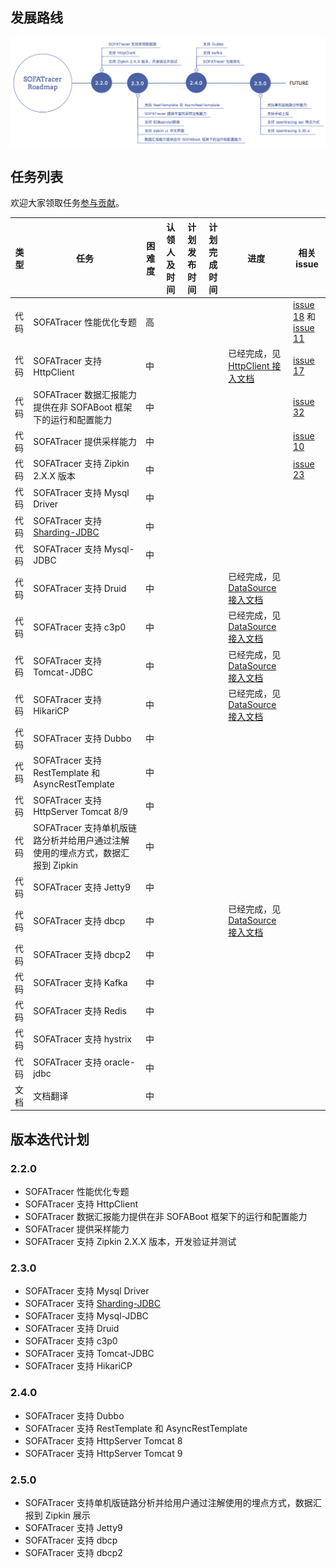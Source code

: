 ## 发展路线

<center>

![roadmap](./resources/roadmap.png) 

</center>


## 任务列表

欢迎大家领取任务[参与贡献](https://github.com/alipay/sofa-tracer/blob/master/CONTRIBUTING.md)。

| 类型 | 任务 | 困难度 | 认领人及时间 | 计划发布时间 | 计划完成时间 | 进度 | 相关 issue 
| --- | ---- | ---- | ---- | --- | ---- | ---- | ---- |
| 代码 | SOFATracer 性能优化专题 | 高 |  |  |  |  | [issue 18](https://github.com/alipay/sofa-tracer/issues/18) 和 [issue 11](https://github.com/alipay/sofa-tracer/issues/11)
| 代码 | SOFATracer 支持 HttpClient | 中 |  |  |  | 已经完成，见 [HttpClient 接入文档](./Usage_Of_HttpClient) | [issue 17](https://github.com/alipay/sofa-tracer/issues/17) |
| 代码 | SOFATracer 数据汇报能力提供在非 SOFABoot 框架下的运行和配置能力 | 中 |  |  |  |  | [issue 32](https://github.com/alipay/sofa-tracer/issues/32) |
| 代码 | SOFATracer 提供采样能力 | 中 |  |  |  |  | [issue 10](https://github.com/alipay/sofa-tracer/issues/31) |
| 代码 | SOFATracer 支持 Zipkin 2.X.X 版本 | 中 |  |  |  |  | [issue 23](https://github.com/alipay/sofa-tracer/issues/23) |
| 代码 | SOFATracer 支持 Mysql Driver | 中 |  |  |  |  |  |
| 代码 | SOFATracer 支持 [Sharding-JDBC](https://github.com/sharding-sphere/sharding-sphere) | 中 |  |  |  |  |  |
| 代码 | SOFATracer 支持  Mysql-JDBC  | 中 |  |  |  |  |  |
| 代码 | SOFATracer 支持  Druid | 中 |  |  |  | 已经完成，见 [DataSource 接入文档](./Usage_Of_Datasource) |  |
| 代码 | SOFATracer 支持  c3p0 | 中 |  |  |  | 已经完成，见 [DataSource 接入文档](./Usage_Of_Datasource) |  |
| 代码 | SOFATracer 支持  Tomcat-JDBC | 中 |  |  |  | 已经完成，见 [DataSource 接入文档](./Usage_Of_Datasource) |  |
| 代码 | SOFATracer 支持  HikariCP | 中 |  |  |  | 已经完成，见 [DataSource 接入文档](./Usage_Of_Datasource) |  |
| 代码 | SOFATracer 支持 Dubbo | 中 |  |  |  |  |  |
| 代码 | SOFATracer 支持 RestTemplate 和 AsyncRestTemplate | 中 |  |  |  |  |  |
| 代码 | SOFATracer 支持 HttpServer Tomcat 8/9 | 中 |  |  |  |  |  |
| 代码 | SOFATracer 支持单机版链路分析并给用户通过注解使用的埋点方式，数据汇报到 Zipkin | 中 |  |  |  |  |  |
| 代码 | SOFATracer 支持 Jetty9 | 中 |  |  |  |  |  |
| 代码 | SOFATracer 支持  dbcp  | 中 |  |  |  | 已经完成，见 [DataSource 接入文档](./Usage_Of_Datasource) |  |
| 代码 | SOFATracer 支持  dbcp2 | 中 |  |  |  |  |  |
| 代码 | SOFATracer 支持  Kafka | 中 |  |  |  |  |  |
| 代码 | SOFATracer 支持  Redis | 中 |  |  |  |  |  |
| 代码 | SOFATracer 支持  hystrix  | 中 |  |  |  |  |  |
| 代码 | SOFATracer 支持  oracle-jdbc  | 中 |  |  |  |  |  |
| 文档 | 文档翻译 | 中 |  |  |  |  |  |

## 版本迭代计划

### 2.2.0 

* SOFATracer 性能优化专题
* SOFATracer 支持 HttpClient
* SOFATracer 数据汇报能力提供在非 SOFABoot 框架下的运行和配置能力
* SOFATracer 提供采样能力
* SOFATracer 支持 Zipkin 2.X.X 版本，开发验证并测试

### 2.3.0

* SOFATracer 支持 Mysql Driver
*  SOFATracer 支持 [Sharding-JDBC](https://github.com/sharding-sphere/sharding-sphere)
* SOFATracer 支持  Mysql-JDBC
* SOFATracer 支持  Druid 
* SOFATracer 支持  c3p0 
* SOFATracer 支持  Tomcat-JDBC
* SOFATracer 支持  HikariCP 

### 2.4.0

* SOFATracer 支持 Dubbo
* SOFATracer 支持 RestTemplate 和 AsyncRestTemplate
* SOFATracer 支持 HttpServer Tomcat 8
* SOFATracer 支持 HttpServer Tomcat 9

### 2.5.0

* SOFATracer 支持单机版链路分析并给用户通过注解使用的埋点方式，数据汇报到 Zipkin 展示
* SOFATracer 支持 Jetty9
* SOFATracer 支持  dbcp 
* SOFATracer 支持  dbcp2

